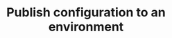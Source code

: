 ---
title: Publish configuration to an environment
excerpt: >-
  To publish to an environment instead of as the current draft, the
  configuration must be valid according to this
  [schema](https://schema.sensible.so/configuration.schema.json).
api:
  file: configuration-4.json
  operationId: publish-configuration-by-version
deprecated: false
hidden: false
metadata:
  title: ''
  description: ''
  robots: index
next:
  description: ''
---